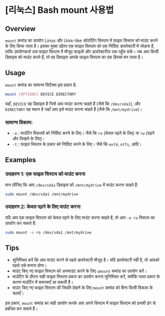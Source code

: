 # [리눅스] Bash mount 사용법

## Overview
`mount` कमांड का उपयोग Linux और Unix-like ऑपरेटिंग सिस्टम में फाइल सिस्टम को माउंट करने के लिए किया जाता है। इसका मुख्य उद्देश्य एक फाइल सिस्टम को एक निर्दिष्ट डायरेक्टरी में जोड़ना है, ताकि उपयोगकर्ता उस फाइल सिस्टम में मौजूद फाइलों और डायरेक्टरीज़ तक पहुँच सकें। जब आप किसी डिवाइस को माउंट करते हैं, तो वह डिवाइस आपके फाइल सिस्टम का एक हिस्सा बन जाता है।

## Usage
`mount` कमांड का सामान्य सिंटैक्स इस प्रकार है:

```bash
mount [OPTIONS] DEVICE DIRECTORY
```

यहाँ, `DEVICE` वह डिवाइस है जिसे आप माउंट करना चाहते हैं (जैसे कि `/dev/sda1`), और `DIRECTORY` वह स्थान है जहाँ आप इसे माउंट करना चाहते हैं (जैसे कि `/mnt/mydrive`)।

### सामान्य विकल्प:
- `-o` : माउंटिंग विकल्पों को निर्दिष्ट करने के लिए। जैसे कि `ro` (केवल पढ़ने के लिए) या `rw` (पढ़ने और लिखने के लिए)।
- `-t` : फाइल सिस्टम के प्रकार को निर्दिष्ट करने के लिए। जैसे कि `ext4`, `ntfs`, आदि।

## Examples
### उदाहरण 1: एक फाइल सिस्टम को माउंट करना
मान लीजिए कि आप `/dev/sda1` डिवाइस को `/mnt/mydrive` में माउंट करना चाहते हैं:

```bash
sudo mount /dev/sda1 /mnt/mydrive
```

### उदाहरण 2: केवल पढ़ने के लिए माउंट करना
यदि आप एक फाइल सिस्टम को केवल पढ़ने के लिए माउंट करना चाहते हैं, तो आप `-o ro` विकल्प का उपयोग कर सकते हैं:

```bash
sudo mount -o ro /dev/sda1 /mnt/mydrive
```

## Tips
- सुनिश्चित करें कि आप माउंट करने से पहले डायरेक्टरी मौजूद है। यदि डायरेक्टरी नहीं है, तो आपको पहले उसे बनाना होगा।
- माउंट किए गए फाइल सिस्टम को अनमाउंट करने के लिए `umount` कमांड का उपयोग करें।
- माउंटिंग के दौरान सही फाइल सिस्टम प्रकार का उपयोग करना सुनिश्चित करें, क्योंकि गलत प्रकार के कारण माउंटिंग में समस्याएँ आ सकती हैं।
- माउंट किए गए फाइल सिस्टम की स्थिति देखने के लिए `mount` कमांड को बिना किसी विकल्प के चलाएँ। 

इस प्रकार, `mount` कमांड का सही उपयोग करके आप अपने सिस्टम में फाइल सिस्टम को प्रभावी ढंग से प्रबंधित कर सकते हैं।
